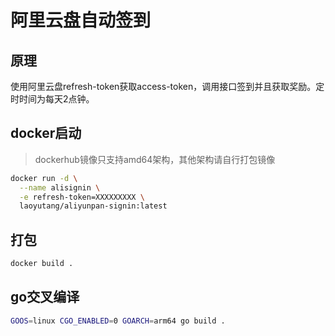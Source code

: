 # 阿里云盘自动签到

## 原理
使用阿里云盘refresh-token获取access-token，调用接口签到并且获取奖励。定时时间为每天2点钟。

## docker启动
> dockerhub镜像只支持amd64架构，其他架构请自行打包镜像
```bash
docker run -d \
  --name alisignin \
  -e refresh-token=XXXXXXXXX \
  laoyutang/aliyunpan-signin:latest
```

## 打包
```bash
docker build .
```

## go交叉编译
```bash
GOOS=linux CGO_ENABLED=0 GOARCH=arm64 go build .
```